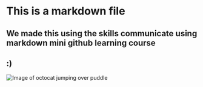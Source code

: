 # This is a markdown file

## We made this using the skills communicate using markdown mini github learning course

## :)

![Image of octocat jumping over puddle](https://octodex.github.com/images/puddle_jumper_octodex.jpg)
